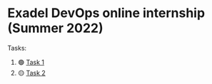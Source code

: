 # Exadel DevOps online internship (Summer 2022)

Tasks:
1. :green_circle: [Task 1](Task1)
2. :yellow_circle: [Task 2](Task2)
